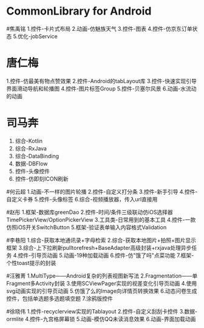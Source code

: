 # CommonLibrary for Android


#焦禹铭
1.控件-卡片式布局
2.动画-仿魅族天气
3.控件-图表
4.控件-仿京东订单状态
5.优化-jobService

# 唐仁梅
1.控件-仿最美有物点赞效果
2.控件-Android的tabLayout库
3.控件-快速实现引导界面滑动导航和轮播图
4.控件-图片标签Group
5.控件-贝塞尔风景
6.动画-水流动的动画

# 司马奔
1. 综合-Kotlin
2. 综合-RxJava
3. 综合-DataBinding
4. 数据-DBFlow
5. 控件-头像控件
6. 控件-仿即刻ICON刷新

#何云超
1.动画-不一样的图片轮播
2.控件-自定义打分条
3.控件-新手引导
4.控件-自定义卡券
5.控件-头像标签
6.综合-视频播放器，传入url直接用

#赵彤
1.框架-数据库greenDao
2.控件-时间/条件三级联动仿iOS选择器 TimePickerView/OptionPickerView
3.工具类-日常用到的基本工具
4.控件-一款仿照iOS开关SwitchButton
5.框架-验证表单输入内容格式Validation


#李巷阳
1.综合-获取本地通讯录+字母检索
2.综合-获取本地图片+拍照+图片显示框架
3.综合-上下拉刷新pulltorefresh+BaseAdapter高级封装+rxjava处理异步任务
4.控件-引导页动画
5.动画-19种加载动画
6.控件-仿"饿了吗"点菜功能
7.框架-个性toast提示的封装

#汪雅菁
1.MultiType——Android复杂的列表视图新写法
2.Fragmentation——单Fragment多Activity封装
3.使用SCViewPager实现的视差变化引导页动画
4.使用svg动画实现的引导页动画
5.仿饿了么的Image向详情页转换效果
6.动态问卷生成控件，包括单选题多选题填空题
7.涂鸦版控件

#徐晓伟
1.控件-recyclerview实现的Tablayout
2.控件-自定义刮刮卡控件
3.数据-ormlite
4.控件-九宫格屏幕锁
5.动画-模仿QQ未读消息效果
6.动画-界面加载动画